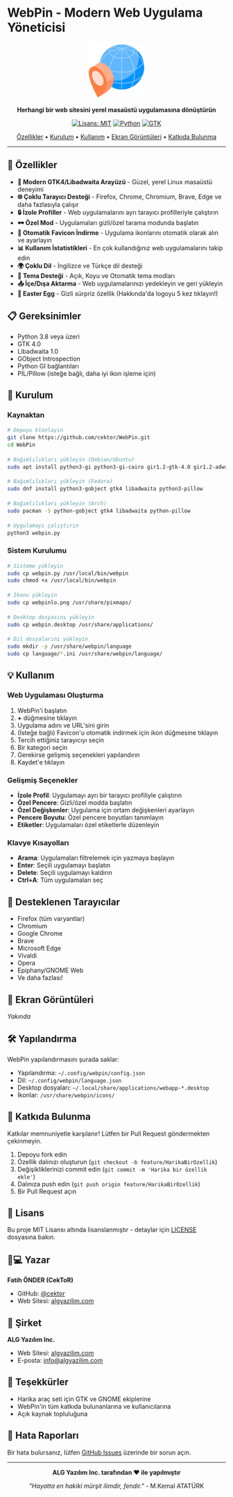 # WebPin - Modern Web Uygulama Yöneticisi

<div align="center">

<img src="webpinlo.png" alt="WebPin Logo" width="128">

**Herhangi bir web sitesini yerel masaüstü uygulamasına dönüştürün**

[![Lisans: MIT](https://img.shields.io/badge/Lisans-MIT-yellow.svg)](https://opensource.org/licenses/MIT)
[![Python](https://img.shields.io/badge/Python-3.8+-blue.svg)](https://www.python.org/downloads/)
[![GTK](https://img.shields.io/badge/GTK-4.0-green.svg)](https://www.gtk.org/)

[Özellikler](#özellikler) • [Kurulum](#kurulum) • [Kullanım](#kullanım) • [Ekran Görüntüleri](#ekran-görüntüleri) • [Katkıda Bulunma](#katkıda-bulunma)

</div>

---

## 🌟 Özellikler

- **🎨 Modern GTK4/Libadwaita Arayüzü** - Güzel, yerel Linux masaüstü deneyimi
- **🌐 Çoklu Tarayıcı Desteği** - Firefox, Chrome, Chromium, Brave, Edge ve daha fazlasıyla çalışır
- **🔒 İzole Profiller** - Web uygulamalarını ayrı tarayıcı profilleriyle çalıştırın
- **🕶️ Özel Mod** - Uygulamaları gizli/özel tarama modunda başlatın
- **🎯 Otomatik Favicon İndirme** - Uygulama ikonlarını otomatik olarak alın ve ayarlayın
- **📊 Kullanım İstatistikleri** - En çok kullandığınız web uygulamalarını takip edin
- **🌍 Çoklu Dil** - İngilizce ve Türkçe dil desteği
- **🎨 Tema Desteği** - Açık, Koyu ve Otomatik tema modları
- **📤 İçe/Dışa Aktarma** - Web uygulamalarınızı yedekleyin ve geri yükleyin
- **🎁 Easter Egg** - Gizli sürpriz özellik (Hakkında'da logoyu 5 kez tıklayın!)

## 📋 Gereksinimler

- Python 3.8 veya üzeri
- GTK 4.0
- Libadwaita 1.0
- GObject Introspection
- Python GI bağlantıları
- PIL/Pillow (isteğe bağlı, daha iyi ikon işleme için)

## 🚀 Kurulum

### Kaynaktan

```bash
# Depoyu klonlayın
git clone https://github.com/cektor/WebPin.git
cd WebPin

# Bağımlılıkları yükleyin (Debian/Ubuntu)
sudo apt install python3-gi python3-gi-cairo gir1.2-gtk-4.0 gir1.2-adwaita-1 python3-pil

# Bağımlılıkları yükleyin (Fedora)
sudo dnf install python3-gobject gtk4 libadwaita python3-pillow

# Bağımlılıkları yükleyin (Arch)
sudo pacman -S python-gobject gtk4 libadwaita python-pillow

# Uygulamayı çalıştırın
python3 webpin.py
```

### Sistem Kurulumu

```bash
# Sisteme yükleyin
sudo cp webpin.py /usr/local/bin/webpin
sudo chmod +x /usr/local/bin/webpin

# İkonu yükleyin
sudo cp webpinlo.png /usr/share/pixmaps/

# Desktop dosyasını yükleyin
sudo cp webpin.desktop /usr/share/applications/

# Dil dosyalarını yükleyin
sudo mkdir -p /usr/share/webpin/language
sudo cp language/*.ini /usr/share/webpin/language/
```

## 💡 Kullanım

### Web Uygulaması Oluşturma

1. WebPin'i başlatın
2. **+** düğmesine tıklayın
3. Uygulama adını ve URL'sini girin
4. (İsteğe bağlı) Favicon'u otomatik indirmek için ikon düğmesine tıklayın
5. Tercih ettiğiniz tarayıcıyı seçin
6. Bir kategori seçin
7. Gerekirse gelişmiş seçenekleri yapılandırın
8. Kaydet'e tıklayın

### Gelişmiş Seçenekler

- **İzole Profil**: Uygulamayı ayrı bir tarayıcı profiliyle çalıştırın
- **Özel Pencere**: Gizli/özel modda başlatın
- **Özel Değişkenler**: Uygulama için ortam değişkenleri ayarlayın
- **Pencere Boyutu**: Özel pencere boyutları tanımlayın
- **Etiketler**: Uygulamaları özel etiketlerle düzenleyin

### Klavye Kısayolları

- **Arama**: Uygulamaları filtrelemek için yazmaya başlayın
- **Enter**: Seçili uygulamayı başlatın
- **Delete**: Seçili uygulamayı kaldırın
- **Ctrl+A**: Tüm uygulamaları seç

## 🎯 Desteklenen Tarayıcılar

- Firefox (tüm varyantlar)
- Chromium
- Google Chrome
- Brave
- Microsoft Edge
- Vivaldi
- Opera
- Epiphany/GNOME Web
- Ve daha fazlası!

## 📸 Ekran Görüntüleri

*Yakında*

## 🛠️ Yapılandırma

WebPin yapılandırmasını şurada saklar:
- Yapılandırma: `~/.config/webpin/config.json`
- Dil: `~/.config/webpin/language.json`
- Desktop dosyaları: `~/.local/share/applications/webapp-*.desktop`
- İkonlar: `/usr/share/webpin/icons/`

## 🤝 Katkıda Bulunma

Katkılar memnuniyetle karşılanır! Lütfen bir Pull Request göndermekten çekinmeyin.

1. Depoyu fork edin
2. Özellik dalınızı oluşturun (`git checkout -b feature/HarikaBirOzellik`)
3. Değişikliklerinizi commit edin (`git commit -m 'Harika bir özellik ekle'`)
4. Dalınıza push edin (`git push origin feature/HarikaBirOzellik`)
5. Bir Pull Request açın

## 📝 Lisans

Bu proje MIT Lisansı altında lisanslanmıştır - detaylar için [LICENSE](LICENSE) dosyasına bakın.

## 👨💻 Yazar

**Fatih ÖNDER (CekToR)**
- GitHub: [@cektor](https://github.com/cektor)
- Web Sitesi: [algyazilim.com](https://algyazilim.com)

## 🏢 Şirket

**ALG Yazılım Inc.**
- Web Sitesi: [algyazilim.com](https://algyazilim.com)
- E-posta: info@algyazilim.com

## 🙏 Teşekkürler

- Harika araç seti için GTK ve GNOME ekiplerine
- WebPin'in tüm katkıda bulunanlarına ve kullanıcılarına
- Açık kaynak topluluğuna

## 🐛 Hata Raporları

Bir hata bulursanız, lütfen [GitHub Issues](https://github.com/cektor/WebPin/issues) üzerinde bir sorun açın.

---

<div align="center">

**ALG Yazılım Inc. tarafından ❤️ ile yapılmıştır**

*"Hayatta en hakiki mürşit ilimdir, fendir."* - M.Kemal ATATÜRK

</div>
